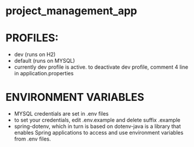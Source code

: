 # project_management_app

# PROFILES:
- dev (runs on H2)
- default (runs on MYSQL)
- currently dev profile is active. to deactivate dev profile, comment 4 line in application.properties

# ENVIRONMENT VARIABLES
- MYSQL credentials are set in .env files
- to set your credentials, edit .env.example and delete suffix .example 
- spring-dotenv, which in turn is based on dotenv-java is a library that enables Spring applications to access and use environment variables from .env files.

